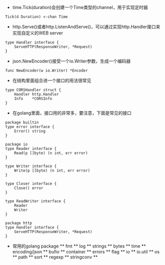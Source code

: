 * time.Tick(duration)会创建一个Time类型的channel，用于实现定时器
```
Tick(d Duration) <-chan Time
```

* http.Serve()或者http.ListenAndServe()，可以通过实现http.Handler接口来实现自定义的WEB server
```
type Handler interface {
    ServeHTTP(ResponseWriter, *Request)
}
```

* json.NewEncoder()接受一个io.Writer参数，生成一个编码器
```
func NewEncoder(w io.Writer) *Encoder
```

* 在结构里面组合进一个接口的用法很常见
```
type CORSHandler struct {
    Handler http.Handler
	Info    *CORSInfo
}
```

* 在golang里面，接口用的非常多，要注意，下面是常见的接口
```
package builtin
type error interface {
	Error() string
}

package io
type Reader interface {
	Read(p []byte) (n int, err error)
}

type Writer interface {
	Write(p []byte) (n int, err error)
}

type Closer interface {
	Close() error
}

type ReadWriter interface {
	Reader
	Writer
}

package http
type Handler interface {
	ServeHTTP(ResponseWriter, *Request)
}
```

* 常用的golang package
** fmt
** log
** strings
** bytes
** time
** encoding/json
** bufio
** container
** errors
** flag
** io
** io.util
** os
** path
** sort
** regexp
** stringconv
** 
